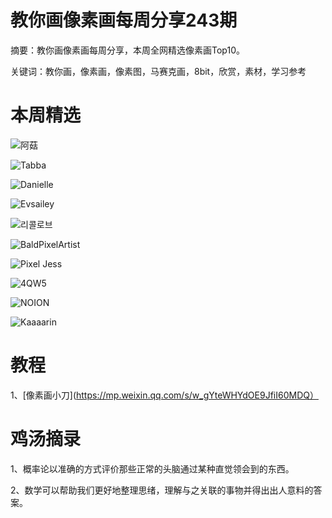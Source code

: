 # 教你画像素画每周分享243期


  摘要：教你画像素画每周分享，本周全网精选像素画Top10。

  关键词：教你画，像素画，像素图，马赛克画，8bit，欣赏，素材，学习参考

# 本周精选

![阿菇](https://pbs.twimg.com/media/F0ZlQZrakAAt-W9?format=png&name=small)

![Tabba](https://pbs.twimg.com/media/F0bYlUyaQAEN48I?format=jpg&name=medium)

![Danielle](https://pbs.twimg.com/media/F0Wk1H3XsAAimzU?format=png&name=medium)

![Evsailey](https://pbs.twimg.com/media/F0XFdt5aAAM9WtR?format=png&name=900x900)

![리콜로브](https://pbs.twimg.com/media/F0anVsgaUAA89Pg?format=png&name=900x900)

![BaldPixelArtist](https://pbs.twimg.com/media/F0XCjteaAAEi85G?format=png&name=medium)

![Pixel Jess](https://pbs.twimg.com/media/F0YUXFPaQAA1ykD?format=png&name=medium)

![4QW5](https://pbs.twimg.com/media/F0b7e6haMAElQ7A?format=png&name=medium)

![NOION](https://pbs.twimg.com/media/F0bvMXhXoAAK8UQ?format=png&name=small)

![Kaaaarin](https://pbs.twimg.com/media/F0bIbkyaMAcad61?format=jpg&name=900x900)

# 教程

1、[像素画小刀](https://mp.weixin.qq.com/s/w_gYteWHYdOE9JfiI60MDQ）


# 鸡汤摘录

1、概率论以准确的方式评价那些正常的头脑通过某种直觉领会到的东西。

2、数学可以帮助我们更好地整理思绪，理解与之关联的事物并得出出人意料的答案。